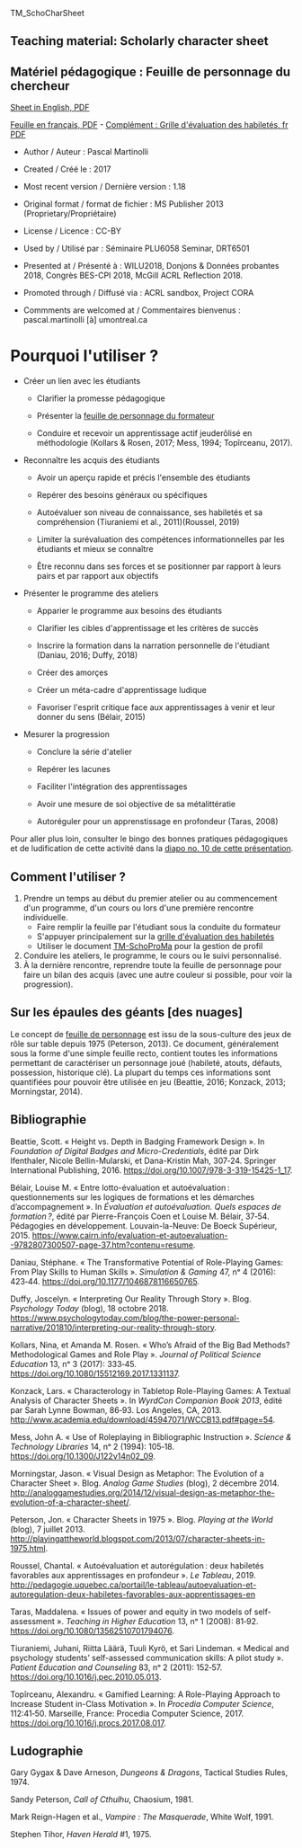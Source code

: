 TM_SchoCharSheet
## Teaching material: Scholarly character sheet
## Matériel pédagogique : Feuille de personnage du chercheur

[Sheet in English, PDF](https://github.com/pmartinolli/TM_SchoCharSheet/blob/master/files/TM_SchoCharSheet-v1.18-en.pdf)

[Feuille en français, PDF](https://github.com/pmartinolli/TM_SchoCharSheet/blob/master/files/TM_SchoCharSheet-v1.18-fr.pdf) - 
[Complément : Grille d'évaluation des habiletés, fr PDF](https://github.com/pmartinolli/TM_SchoCharSheet/blob/master/files/TM_SchoCharSheet_grille_eval_habiletes.1.0.fr.pdf)

* Author / Auteur : Pascal Martinolli

* Created / Créé le : 2017

* Most recent version / Dernière version : 1.18

* Original format / format de fichier : MS Publisher 2013 (Proprietary/Propriétaire)

* License / Licence : CC-BY

* Used by / Utilisé par  : Séminaire PLU6058 Seminar, DRT6501

* Presented at / Présenté à : WILU2018, Donjons & Données probantes 2018, Congrès BES-CPI 2018, McGill ACRL Reflection 2018.

* Promoted through / Diffusé via : ACRL sandbox, Project CORA

* Commments are welcomed at / Commentaires bienvenus : pascal.martinolli [à] umontreal.ca

# Pourquoi l'utiliser ?

* Créer un lien avec les étudiants

  * Clarifier la promesse pédagogique 
  
  * Présenter la [feuille de personnage du formateur](https://github.com/pmartinolli/TM_SchoCharSheet/blob/master/files/Feuille-de-personnage-d-apprentissage-CI-french-exemple-pmartinolli.pdf)
  
  * Conduire et recevoir un apprentissage actif jeuderôlisé en méthodologie (Kollars & Rosen, 2017; Mess, 1994; Topîrceanu, 2017).

* Reconnaître les acquis des étudiants

  * Avoir un aperçu rapide et précis l'ensemble des étudiants
  
  * Repérer des besoins généraux ou spécifiques
  
  * Autoévaluer son niveau de connaissance, ses habiletés et sa compréhension (Tiuraniemi et al., 2011)(Roussel, 2019)
  
  * Limiter la surévaluation des compétences informationnelles par les étudiants et mieux se connaître
  
  * Être reconnu dans ses forces et se positionner par rapport à leurs pairs et par rapport aux objectifs

* Présenter le programme des ateliers 

  * Apparier le programme aux besoins des étudiants
  
  * Clarifier les cibles d'apprentissage et les critères de succès

  * Inscrire la formation dans la narration personnelle de l'étudiant (Daniau, 2016; Duffy, 2018)

  * Créer des amorçes 
  
  * Créer un méta-cadre d'apprentissage ludique
  
  * Favoriser l'esprit critique face aux apprentissages à venir et leur donner du sens (Bélair, 2015)

* Mesurer la progression

  * Conclure la série d'atelier
  
  * Repérer les lacunes
  
  * Faciliter l'intégration des apprentissages
  
  * Avoir une mesure de soi objective de sa métalittératie
  
  * Autoréguler pour un apprenstissage en profondeur (Taras, 2008)

Pour aller plus loin, consulter le bingo des bonnes pratiques pédagogiques et de ludification de cette activité dans la [diapo no. 10 de cette présentation](http://hdl.handle.net/1866/21087).


## Comment l'utiliser ?

1. Prendre un temps au début du premier atelier ou au commencement d'un programme, d'un cours ou lors d'une première rencontre individuelle.
   * Faire remplir la feuille par l'étudiant sous la conduite du formateur
   * S'appuyer principalement sur la [grille d'évaluation des habiletés](https://github.com/pmartinolli/TM_SchoCharSheet/blob/master/files/TM_SchoCharSheet_grille_eval_habiletes.1.0.fr.pdf)
   * Utiliser le document [TM-SchoProMa](https://github.com/pmartinolli/TM-SchoProMa) pour la gestion de profil
2. Conduire les ateliers, le programme, le cours ou le suivi personnalisé.
3. À la dernière rencontre, reprendre toute la feuille de personnage pour faire un bilan des acquis (avec une autre couleur si possible, pour voir la progression).

## Sur les épaules des géants \[des nuages\]

Le concept de [feuille de personnage](https://fr.wikipedia.org/wiki/Feuille_de_personnage) est issu de la sous-culture des jeux de rôle sur table depuis 1975 (Peterson, 2013). Ce document, généralement sous la forme d'une simple feuille recto, contient toutes les informations permettant de caractériser un personnage joué (habileté, atouts, défauts, possession, historique clé). La plupart du temps ces informations sont quantifiées pour pouvoir être utilisée en jeu (Beattie, 2016; Konzack, 2013; Morningstar, 2014).


## Bibliographie

Beattie, Scott. « Height vs. Depth in Badging Framework Design ». In *Foundation of Digital Badges and Micro-Credentials*, édité par Dirk Ifenthaler, Nicole Bellin-Mularski, et Dana-Kristin Mah, 307‑24. Springer International Publishing, 2016. https://doi.org/10.1007/978-3-319-15425-1_17.

Bélair, Louise M. « Entre lotto-évaluation et autoévaluation : questionnements sur les logiques de formations et les démarches d’accompagnement ». In *Évaluation et autoévaluation. Quels espaces de formation ?*, édité par Pierre-François Coen et Louise M. Bélair, 37‑54. Pédagogies en développement. Louvain-la-Neuve: De Boeck Supérieur, 2015. https://www.cairn.info/evaluation-et-autoevaluation--9782807300507-page-37.htm?contenu=resume.

Daniau, Stéphane. « The Transformative Potential of Role-Playing Games: From Play Skills to Human Skills ». *Simulation & Gaming* 47, nᵒ 4 (2016): 423‑44. https://doi.org/10.1177/1046878116650765.

Duffy, Joscelyn. « Interpreting Our Reality Through Story ». Blog. *Psychology Today* (blog), 18 octobre 2018. https://www.psychologytoday.com/blog/the-power-personal-narrative/201810/interpreting-our-reality-through-story.

Kollars, Nina, et Amanda M. Rosen. « Who’s Afraid of the Big Bad Methods? Methodological Games and Role Play ». *Journal of Political Science Education* 13, nᵒ 3 (2017): 333‑45. https://doi.org/10.1080/15512169.2017.1331137.

Konzack, Lars. « Characterology in Tabletop Role-Playing Games: A Textual Analysis of Character Sheets ». In *WyrdCon Companion Book 2013*, édité par Sarah Lynne Bowman, 86‑93. Los Angeles, CA, 2013. http://www.academia.edu/download/45947071/WCCB13.pdf#page=54.

Mess, John A. « Use of Roleplaying in Bibliographic Instruction ». *Science & Technology Libraries* 14, nᵒ 2 (1994): 105‑18. https://doi.org/10.1300/J122v14n02_09.

Morningstar, Jason. « Visual Design as Metaphor: The Evolution of a Character Sheet ». Blog. *Analog Game Studies* (blog), 2 décembre 2014. http://analoggamestudies.org/2014/12/visual-design-as-metaphor-the-evolution-of-a-character-sheet/.

Peterson, Jon. « Character Sheets in 1975 ». Blog. *Playing at the World* (blog), 7 juillet 2013. http://playingattheworld.blogspot.com/2013/07/character-sheets-in-1975.html.

Roussel, Chantal. « Autoévaluation et autorégulation : deux habiletés favorables aux apprentissages en profondeur ». *Le Tableau*, 2019.
http://pedagogie.uquebec.ca/portail/le-tableau/autoevaluation-et-autoregulation-deux-habiletes-favorables-aux-apprentissages-en

Taras, Maddalena. « Issues of power and equity in two models of self-assessment ». *Teaching in Higher Education* 13, nᵒ 1 (2008): 81‑92. https://doi.org/10.1080/13562510701794076.

Tiuraniemi, Juhani, Riitta Läärä, Tuuli Kyrö, et Sari Lindeman. « Medical and psychology students’ self-assessed communication skills: A pilot study ». *Patient Education and Counseling* 83, nᵒ 2 (2011): 152‑57. https://doi.org/10.1016/j.pec.2010.05.013.

Topîrceanu, Alexandru. « Gamified Learning: A Role-Playing Approach to Increase Student in-Class Motivation ». In *Procedia Computer Science*, 112:41‑50. Marseille, France: Procedia Computer Science, 2017. https://doi.org/10.1016/j.procs.2017.08.017.


## Ludographie

Gary Gygax & Dave Arneson, *Dungeons & Dragons*, Tactical Studies Rules, 1974.

Sandy Peterson, *Call of Cthulhu*, Chaosium, 1981.

Mark Reign-Hagen et al., *Vampire : The Masquerade*, White Wolf, 1991.

Stephen Tihor, *Haven Herald* #1, 1975.

